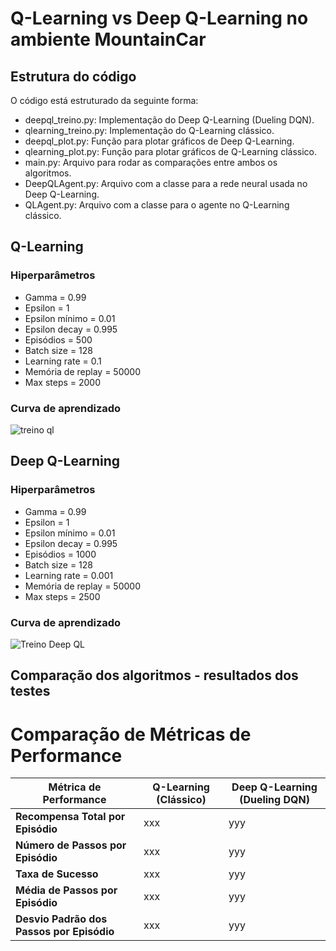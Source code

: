 # Q-Learning vs Deep Q-Learning no ambiente MountainCar

## Estrutura do código

O código está estruturado da seguinte forma:

- deepql_treino.py: Implementação do Deep Q-Learning (Dueling DQN).
- qlearning_treino.py: Implementação do Q-Learning clássico.
- deepql_plot.py: Função para plotar gráficos de Deep Q-Learning.
- qlearning_plot.py: Função para plotar gráficos de Q-Learning clássico.
- main.py: Arquivo para rodar as comparações entre ambos os algoritmos.
- DeepQLAgent.py: Arquivo com a classe para a rede neural usada no Deep Q-Learning.
- QLAgent.py: Arquivo com a classe para o agente no Q-Learning clássico.


## Q-Learning

### Hiperparâmetros

- Gamma = 0.99
- Epsilon = 1
- Epsilon mínimo = 0.01
- Epsilon decay = 0.995
- Episódios = 500
- Batch size = 128
- Learning rate = 0.1
- Memória de replay = 50000
- Max steps = 2000

### Curva de aprendizado

![treino ql](https://github.com/user-attachments/assets/05c07a5f-dec4-4479-b5b1-e2c3fbe3a4da)


## Deep Q-Learning

### Hiperparâmetros

- Gamma = 0.99
- Epsilon = 1
- Epsilon mínimo = 0.01
- Epsilon decay = 0.995
- Episódios = 1000
- Batch size = 128
- Learning rate = 0.001
- Memória de replay = 50000
- Max steps = 2500

### Curva de aprendizado

![Treino Deep QL](https://github.com/user-attachments/assets/95fb14b6-e9a0-4a4d-81a9-484b2145e7c5)

## Comparação dos algoritmos - resultados dos testes

# Comparação de Métricas de Performance

| **Métrica de Performance**      | **Q-Learning (Clássico)**    | **Deep Q-Learning (Dueling DQN)**   |
|---------------------------------|------------------------------|-------------------------------------|
| **Recompensa Total por Episódio**          | xxx           | yyy               |
| **Número de Passos por Episódio**          | xxx           | yyy               |
| **Taxa de Sucesso**                        | xxx           | yyy               |
| **Média de Passos por Episódio**           | xxx           | yyy               |
| **Desvio Padrão dos Passos por Episódio**  | xxx           | yyy               |

